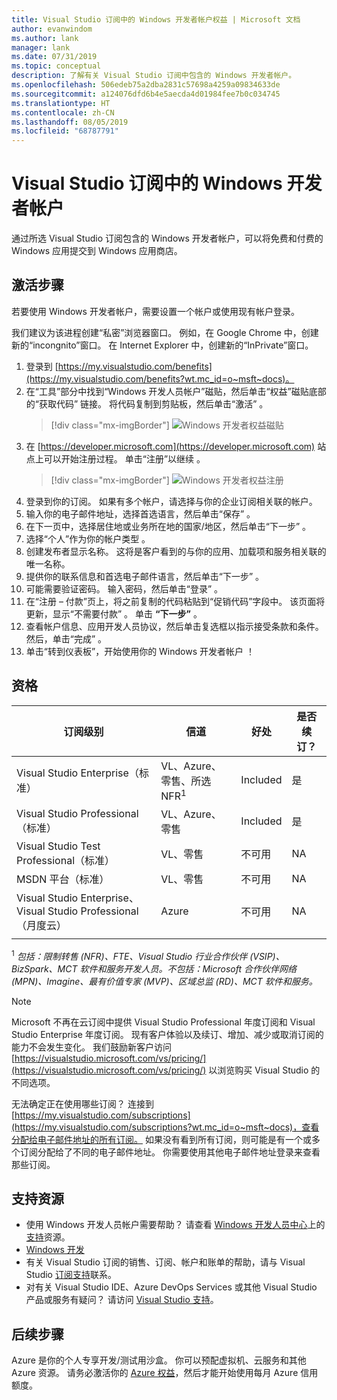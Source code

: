 ```yaml
---
title: Visual Studio 订阅中的 Windows 开发者帐户权益 | Microsoft 文档
author: evanwindom
ms.author: lank
manager: lank
ms.date: 07/31/2019
ms.topic: conceptual
description: 了解有关 Visual Studio 订阅中包含的 Windows 开发者帐户。
ms.openlocfilehash: 506edeb75a2dba2831c57698a4259a09834633de
ms.sourcegitcommit: a124076dfd6b4e5aecda4d01984fee7b0c034745
ms.translationtype: HT
ms.contentlocale: zh-CN
ms.lasthandoff: 08/05/2019
ms.locfileid: "68787791"
---
```

# <a name="windows-developer-account-in-visual-studio-subscriptions"></a>Visual Studio 订阅中的 Windows 开发者帐户
通过所选 Visual Studio 订阅包含的 Windows 开发者帐户，可以将免费和付费的 Windows 应用提交到 Windows 应用商店。

## <a name="activation-steps"></a>激活步骤
若要使用 Windows 开发者帐户，需要设置一个帐户或使用现有帐户登录。

我们建议为该进程创建“私密”浏览器窗口。  例如，在 Google Chrome 中，创建新的“incongnito”窗口。  在 Internet Explorer 中，创建新的“InPrivate”窗口。

1. 登录到 [https://my.visualstudio.com/benefits](https://my.visualstudio.com/benefits?wt.mc_id=o~msft~docs)。
2. 在“工具”部分中找到“Windows 开发人员帐户”磁贴，然后单击“权益”磁贴底部的“获取代码”  链接。  将代码复制到剪贴板，然后单击“激活”  。
   > [!div class="mx-imgBorder"]
   > ![Windows 开发者权益磁贴](_img/vs-windows-dev/vs-windows-dev-tile.png)
3. 在 [https://developer.microsoft.com](https://developer.microsoft.com) 站点上可以开始注册过程。  单击“注册”以继续  。
   > [!div class="mx-imgBorder"]
   > ![Windows 开发者权益注册](_img/vs-windows-dev/vs-windows-dev-register1-cropped.png)
4. 登录到你的订阅。  如果有多个帐户，请选择与你的企业订阅相关联的帐户。
0. 输入你的电子邮件地址，选择首选语言，然后单击“保存”  。
5. 在下一页中，选择居住地或业务所在地的国家/地区，然后单击“下一步”  。
6. 选择“个人”作为你的帐户类型  。
7. 创建发布者显示名称。  这将是客户看到的与你的应用、加载项和服务相关联的唯一名称。
8. 提供你的联系信息和首选电子邮件语言，然后单击“下一步”  。
9. 可能需要验证密码。  输入密码，然后单击“登录”  。
10. 在“注册 – 付款”页上，将之前复制的代码粘贴到“促销代码”字段中。  该页面将更新，显示“不需要付款”  。  单击 **“下一步”** 。
11. 查看帐户信息、应用开发人员协议，然后单击复选框以指示接受条款和条件。  然后，单击“完成”  。
12. 单击“转到仪表板”，开始使用你的 Windows 开发者帐户  ！

## <a name="eligibility"></a>资格
| 订阅级别                                                 |     信道                                            | 好处                                                          | 是否续订？    |
|--------------------------------------------------------------------|---------------------------------------------------------|------------------------------------------------------------------|---------------|
| Visual Studio Enterprise（标准）   | VL、Azure、零售、所选 NFR<sup>1</sup> | Included       |  是|
| Visual Studio Professional（标准） | VL、Azure、零售                                       | Included                                                            |是|
| Visual Studio Test Professional（标准）                         | VL、零售                                              | 不可用                                            |  NA|
| MSDN 平台（标准）                                          | VL、零售                                              |  不可用                                            |  NA|
| Visual Studio Enterprise、Visual Studio Professional（月度云） | Azure                                       | 不可用                                                           |NA|
||

<sup>1</sup>  *包括：限制转售 (NFR)、FTE、Visual Studio 行业合作伙伴 (VSIP)、BizSpark、MCT 软件和服务开发人员。不包括：Microsoft 合作伙伴网络 (MPN)、Imagine、最有价值专家 (MVP)、区域总监 (RD)、MCT 软件和服务。*

> [!NOTE]
> Microsoft 不再在云订阅中提供 Visual Studio Professional 年度订阅和 Visual Studio Enterprise 年度订阅。 现有客户体验以及续订、增加、减少或取消订阅的能力不会发生变化。 我们鼓励新客户访问 [https://visualstudio.microsoft.com/vs/pricing/](https://visualstudio.microsoft.com/vs/pricing/) 以浏览购买 Visual Studio 的不同选项。

无法确定正在使用哪些订阅？  连接到 [https://my.visualstudio.com/subscriptions](https://my.visualstudio.com/subscriptions?wt.mc_id=o~msft~docs)，查看分配给电子邮件地址的所有订阅。 如果没有看到所有订阅，则可能是有一个或多个订阅分配给了不同的电子邮件地址。  你需要使用其他电子邮件地址登录来查看那些订阅。

## <a name="support-resources"></a>支持资源
- 使用 Windows 开发人员帐户需要帮助？  请查看 [Windows 开发人员中心](https://developer.microsoft.com/windows)上的[支持](https://developer.microsoft.com/windows/support)资源。
- [Windows 开发](/windows/)
- 有关 Visual Studio 订阅的销售、订阅、帐户和账单的帮助，请与 Visual Studio [订阅支持](https://visualstudio.microsoft.com/subscriptions/support/)联系。
- 对有关 Visual Studio IDE、Azure DevOps Services 或其他 Visual Studio 产品或服务有疑问？  请访问 [Visual Studio 支持](https://visualstudio.microsoft.com/support/)。

## <a name="next-steps"></a>后续步骤
Azure 是你的个人专享开发/测试用沙盒。  你可以预配虚拟机、云服务和其他 Azure 资源。 请务必激活你的 [Azure 权益](vs-azure.md)，然后才能开始使用每月 Azure 信用额度。